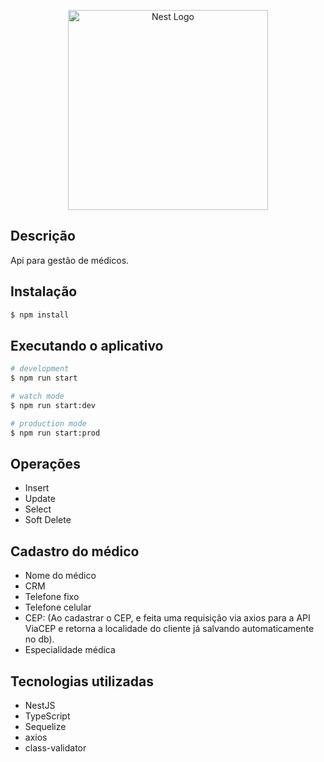 <p align="center">
  <a href="http://nestjs.com/" target="blank"><img src="https://nestjs.com/img/logo_text.svg" width="320" alt="Nest Logo" /></a>
</p>

## Descrição

Api para gestão de médicos.

## Instalação

```bash
$ npm install
```

## Executando o aplicativo

```bash
# development
$ npm run start

# watch mode
$ npm run start:dev

# production mode
$ npm run start:prod
```

## Operações

- Insert
- Update
- Select
- Soft Delete

## Cadastro do médico

- Nome do médico
- CRM
- Telefone fixo
- Telefone celular
- CEP: (Ao cadastrar o CEP, e feita uma requisição via axios para a API ViaCEP e retorna a localidade do cliente já salvando automaticamente no db).
- Especialidade médica

## Tecnologias utilizadas

- NestJS
- TypeScript
- Sequelize
- axios
- class-validator
